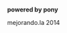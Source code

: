 <!doctype html>
<html lang="es">
<head>
      <meta charset="utf-8" />
      <meta description="proyecto de la primera generacion del 2014
      del curso de diseño web online" />
<title>puls2014: comunidad de personas atractivas y sexys</title>
</head>
<body>
      <head>
      <figure id="logo">
      <img scr="logo.png" />
      </figure>
      </head>
      <nav>
      </nav>
      <section>
<article></article>
      </section>
<footer>
<p>
<strong>powered by pony</strong>
</p>
<p>
mejorando.la 2014
</p>
</body>
</html>
